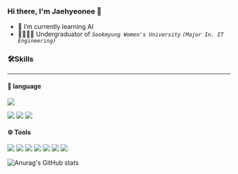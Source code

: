 ### Hi there, I'm Jaehyeonee 👋
- 🌱 I’m currently learning AI
- 👩🏻‍💻🎯 Undergraduator of  *```Sookmyung Women's University```* *```(Major In. IT Engineering)```*


<!--
**Jaehyeonee/jaehyeonee** is a ✨ _special_ ✨ repository because its `README.md` (this file) appears on your GitHub profile.

Here are some ideas to get you started:

- 🔭 I’m currently working on ...
- 🌱 I’m currently learning ...
- 👯 I’m looking to collaborate on ...
- 🤔 I’m looking for help with ...
- 💬 Ask me about ...
- 📫 How to reach me: ...
- 😄 Pronouns: ...
- ⚡ Fun fact: ...
-->

### 🛠️Skills
---

#### 💬 language
<p >
  <img src="https://img.shields.io/badge/Python-3776AB?style=plastic&logo=Python&logoColor=white"/>
</p>
<p>
  <img src="https://img.shields.io/badge/Dart-0175C2?style=plastic&logo=Dart&logoColor=white"/>
  <img src="https://img.shields.io/badge/Java-0175C2?style=plastic&logo=Java&logoColor=white"/>
  <img src="https://img.shields.io/badge/Kotlin-7F52FF?style=plastic&logo=Kotlin&logoColor=white"/>
</p>


#### ⚙️ Tools
<p>
  <img src="https://img.shields.io/badge/PyTorch-EE4C2C?style=plastic&logo=PyTorch&logoColor=white"/>
  <img src="https://img.shields.io/badge/TensorFlow-FF6F00?style=plastic&logo=TensorFlow&logoColor=white"/>
  <img src="https://img.shields.io/badge/Flutter-4479A1?style=plastic&logo=Flutter&logoColor=white"/>
  <img src="https://img.shields.io/badge/MySQL-02569B?style=plastic&logo=MySQL&logoColor=white"/>
  <img src="https://img.shields.io/badge/Firebase-FFCA28?style=plastic&logo=Firebase&logoColor=white"/>
  <img src="https://img.shields.io/badge/Google Cloud-4285F4?style=plastic&logo=Google Cloud&logoColor=white"/>
  <img src="https://img.shields.io/badge/Android-3DDC84?style=plastic&logo=Android&logoColor=white"/>
  

</p>



![Anurag's GitHub stats](https://github-readme-stats.vercel.app/api?username=jaehyeonee&show_icons=true&theme=radical)

